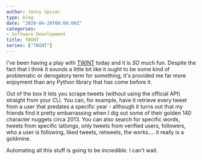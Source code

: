 ```yaml
---
author: Jonny Spicer
type: blog
date: "2020-04-20T00:00:00Z"
categories:
- Software Development
title: TWINT
series: ["TWINT"]
---
```

I've been having a play with [TWINT](https://github.com/twintproject/twint) today and it is *SO* much
fun. Despite the fact that I think it sounds a little bit like it ought to be some kind of problematic or derogatory term
for something, it's provided me far more enjoyment than any Python library that has come before it.

Out of the box it lets you scrape tweets (without using the official API) straight from your CLI. You can, for example,
have it retrieve every tweet from a user that predates a specific year - although it turns out that my friends find
it pretty embarrassing when I dig out some of their golden 140 character nuggets circa 2013. You can also search for
specific words, tweets from specific latlongs, only tweets from verified users, followers, who a user is following,
liked tweets, retweets, the works.... it really is a goldmine.

Automating all this stuff is going to be *incredible*. I can't wait.
